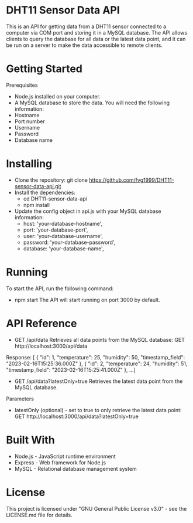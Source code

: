 # DHT11 Sensor Data API

This is an API for getting data from a DHT11 sensor connected to a computer via COM port and storing it in a MySQL database. The API allows clients to query the database for all data or the latest data point, and it can be run on a server to make the data accessible to remote clients.

# Getting Started
Prerequisites
  * Node.js installed on your computer.
  * A MySQL database to store the data. You will need the following information:
  * Hostname
  * Port number
  * Username
  * Password
  * Database name
  
# Installing
  * Clone the repository: git clone https://github.com/fvg1999/DHT11-sensor-data-api.git
  * Install the dependencies:
    * cd DHT11-sensor-data-api
    * npm install
  * Update the config object in api.js with your MySQL database information:
    * host: 'your-database-hostname',
    * port: 'your-database-port',
    * user: 'your-database-username',
    * password: 'your-database-password',
    * database: 'your-database-name',

# Running
To start the API, run the following command:
  * npm start
The API will start running on port 3000 by default.

# API Reference
  * GET /api/data
Retrieves all data points from the MySQL database:
GET http://localhost:3000/api/data

Response:
[  {    "id": 1,    "temperature": 25,    "humidity": 50,    "timestamp_field": "2023-02-16T15:25:36.000Z"  },  {    "id": 2,    "temperature": 24,    "humidity": 51,    "timestamp_field": "2023-02-16T15:25:41.000Z"  },  ...]

* GET /api/data?latestOnly=true
Retrieves the latest data point from the MySQL database.

Parameters
*  latestOnly (optional) - set to true to only retrieve the latest data point:
GET http://localhost:3000/api/data?latestOnly=true

# Built With
  * Node.js - JavaScript runtime environment
  * Express - Web framework for Node.js
  * MySQL - Relational database management system
# License
This project is licensed under "GNU General Public License v3.0" - see the LICENSE.md file for details.



